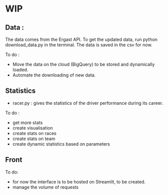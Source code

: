 # WIP

## Data :
The data comes from the Ergast API.
To get the updated data, run python download_data.py in the terminal.
The data is saved in the csv for now.

To do :
- Move the data on the cloud (BigQuery) to be stored and dynamically loaded.
- Automate the downloading of new data.


## Statistics
- racer.py : gives the statistics of the driver performance during its career.

To do :
- get more stats
- create visualisation
- create stats on races
- create stats on team
- create dynamic statistics based on parameters

## Front

To do:
- for now the interface is to be hosted on Streamlit, to be created.
- manage the volume of requests
